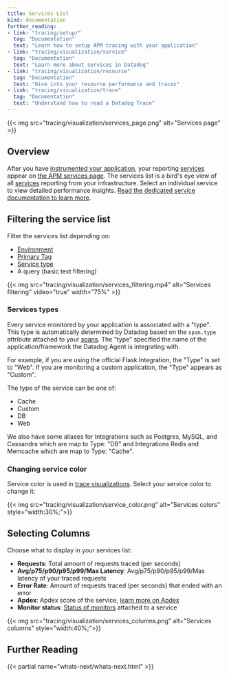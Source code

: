 ```yaml
---
title: Services List
kind: documentation
further_reading:
- link: "tracing/setup/"
  tag: "Documentation"
  text: "Learn how to setup APM tracing with your application"
- link: "tracing/visualization/service"
  tag: "Documentation"
  text: "Learn more about services in Datadog"
- link: "tracing/visualization/resource"
  tag: "Documentation"
  text: "Dive into your resource performance and traces"
- link: "tracing/visualization/trace"
  tag: "Documentation"
  text: "Understand how to read a Datadog Trace"
---
```


{{< img src="tracing/visualization/services_page.png" alt="Services page"  >}}

## Overview

After you have [instrumented your application][1], your reporting [services][2] appear on [the APM services page][3]. The services list is a bird's eye view of all [services][4] reporting from your infrastructure.
Select an individual service to view detailed performance insights. [Read the dedicated service documentation to learn more][4].

## Filtering the service list

Filter the services list depending on:

* [Environment][5]
* [Primary Tag][6]
* [Service type](#services-types)
* A query (basic text filtering)

{{< img src="tracing/visualization/services_filtering.mp4" alt="Services filtering" video="true"  width="75%" >}}

### Services types

Every service monitored by your application is associated with a "type". This type is automatically determined by Datadog based on the `span.type` attribute attached to your [spans][7]. The "type" specified the name of the application/framework the Datadog Agent is integrating with.

For example, if you are using the official Flask Integration, the "Type" is set to "Web". If you are monitoring a custom application, the "Type" appears as "Custom".

The type of the service can be one of:

*  Cache
*  Custom
*  DB
*  Web

We also have some aliases for Integrations such as Postgres, MySQL, and Cassandra which are map to Type: "DB" and Integrations Redis and Memcache which are map to Type: "Cache".

### Changing service color

Service color is used in [trace visualizations][8]. Select your service color to change it:

{{< img src="tracing/visualization/service_color.png" alt="Services colors"  style="width:30%;">}}

## Selecting Columns

Choose what to display in your services list:

* **Requests**: Total amount of requests traced (per seconds)
* **Avg/p75/p90/p95/p99/Max Latency**: Avg/p75/p90/p95/p99/Max latency of your traced requests
* **Error Rate**: Amount of requests traced (per seconds) that ended with an error
* **Apdex**: Apdex score of the service, [learn more on Apdex][9]
* **Monitor status**: [Status of monitors][10] attached to a service

{{< img src="tracing/visualization/services_columns.png" alt="Services columns"  style="width:40%;">}}

## Further Reading

{{< partial name="whats-next/whats-next.html" >}}

[1]: /tracing/send_traces
[2]: /tracing/visualization/#services
[3]: https://app.datadoghq.com/apm/services
[4]: /tracing/visualization/service
[5]: /tracing/setting_primary_tags_to_scope/#environment
[6]: /tracing/setting_primary_tags_to_scope
[7]: /tracing/visualization/trace/#spans
[8]: /tracing/visualization/trace
[9]: /tracing/faq/how-to-configure-an-apdex-for-your-traces-with-datadog-apm
[10]: /tracing/visualization/service/#service-monitor
